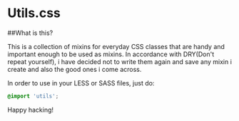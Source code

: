 # Utils.css

##What is this?

This is a collection of mixins for everyday CSS classes that are handy and important enough to be used as mixins. In accordance with DRY(Don't repeat yourself), i have decided not to write them again and save any mixin i create and also the good ones i come across.

In order to use in your LESS or SASS files, just do:

```css
@import 'utils';
```

Happy hacking!